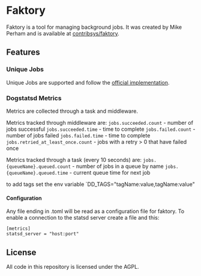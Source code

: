 # Faktory

Faktory is a tool for managing background jobs. It was created by Mike Perham and is available at [contribsys/faktory](https://github.com/contribsys/faktory).

## Features

### Unique Jobs

Unique Jobs are supported and follow the [official implementation](https://github.com/contribsys/faktory/wiki/Ent-Unique-Jobs).

### Dogstatsd Metrics

Metrics are collected through a task and middleware.

Metrics tracked through middleware are:
`jobs.succeeded.count` - number of jobs successful
`jobs.succeeded.time` - time to complete
`jobs.failed.count` - number of jobs failed
`jobs.failed.time` - time to complete
`jobs.retried_at_least_once.count` - jobs with a retry > 0 that have failed once

Metrics tracked through a task (every 10 seconds) are:
`jobs.{queueName}.queued.count` - number of jobs in a queue by name
`jobs.{queueName}.queued.time` - current queue time for next job

to add tags set the env variable `DD_TAGS="tagName:value,tagName:value"

#### Configuration

Any file ending in .toml will be read as a configuration file for faktory. To enable a connection to the statsd server create a file and this:
```
[metrics]
statsd_server = "host:port"
```

## License

All code in this repository is licensed under the AGPL.
